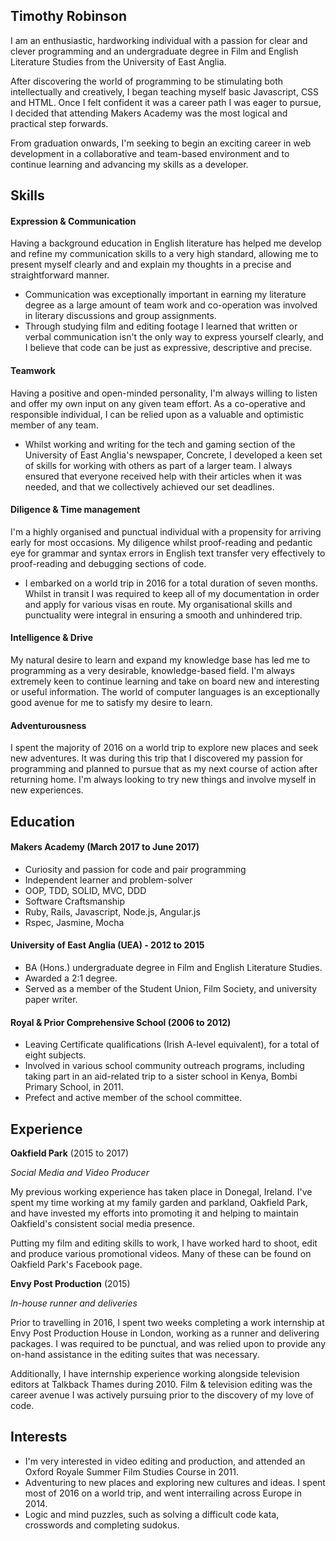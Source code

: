## Timothy Robinson

I am an enthusiastic, hardworking individual with a passion for clear and clever programming and an undergraduate degree in Film and English Literature Studies from the University of East Anglia.

After discovering the world of programming to be stimulating both intellectually and creatively, I began teaching myself basic Javascript, CSS and HTML. Once I felt confident it was a career path I was eager to pursue, I decided that attending Makers Academy was the most logical and practical step forwards.

From graduation onwards, I'm seeking to begin an exciting career in web development in a collaborative and team-based environment and to continue learning and advancing my skills as a developer.

## Skills

#### Expression & Communication

Having a background education in English literature has helped me develop and refine my communication skills to a very high standard, allowing me to present myself clearly and and explain my thoughts in a precise and straightforward manner.

- Communication was exceptionally important in earning my literature degree as a large amount of team work and co-operation was involved in literary discussions and group assignments.
- Through studying film and editing footage I learned that written or verbal communication isn't the only way to express yourself clearly, and I believe that code can be just as expressive, descriptive and precise.

#### Teamwork

Having a positive and open-minded personality, I'm always willing to listen and offer my own input on any given team effort. As a co-operative and responsible individual, I can be relied upon as a valuable and optimistic member of any team.

- Whilst working and writing for the tech and gaming section of the University of East Anglia's newspaper, Concrete, I developed a keen set of skills for working with others as part of a larger team. I always ensured that everyone received help with their articles when it was needed, and that we collectively achieved our set deadlines.

#### Diligence & Time management

I'm a highly organised and punctual individual with a propensity for arriving early for most occasions. My diligence whilst proof-reading and pedantic eye for grammar and syntax errors in English text transfer very effectively to proof-reading and debugging sections of code.

- I embarked on a world trip in 2016 for a total duration of seven months. Whilst in transit I was required to keep all of my documentation in order and apply for various visas en route. My organisational skills and punctuality were integral in ensuring a smooth and unhindered trip.

#### Intelligence & Drive

My natural desire to learn and expand my knowledge base has led me to programming as a very desirable, knowledge-based field. I'm always extremely keen to continue learning and take on board new and interesting or useful information. The world of computer languages is an exceptionally good avenue for me to satisfy my desire to learn.

#### Adventurousness

I spent the majority of 2016 on a world trip to explore new places and seek new adventures. It was during this trip that I discovered my passion for programming and planned to pursue that as my next course of action after returning home. I'm always looking to try new things and involve myself in new experiences.

## Education

#### Makers Academy (March 2017 to June 2017)

- Curiosity and passion for code and pair programming
- Independent learner and problem-solver
- OOP, TDD, SOLID, MVC, DDD
- Software Craftsmanship
- Ruby, Rails, Javascript, Node.js, Angular.js
- Rspec, Jasmine, Mocha

#### University of East Anglia (UEA) - 2012 to 2015

- BA (Hons.) undergraduate degree in Film and English Literature Studies.
- Awarded a 2:1 degree.
- Served as a member of the Student Union, Film Society, and university paper writer.

#### Royal & Prior Comprehensive School (2006 to 2012)

- Leaving Certificate qualifications (Irish A-level equivalent), for a total of eight subjects.
- Involved in various school community outreach programs, including taking part in an aid-related trip to a sister school in Kenya, Bombi Primary School, in 2011.
- Prefect and active member of the school committee.


## Experience

**Oakfield Park** (2015 to 2017)

*Social Media and Video Producer*

My previous working experience has taken place in Donegal, Ireland. I've spent my time working at my family garden and parkland, Oakfield Park, and have invested my efforts into promoting it and helping to maintain Oakfield's consistent social media presence.

Putting my film and editing skills to work, I have worked hard to shoot, edit and produce various promotional videos. Many of these can be found on Oakfield Park's Facebook page.

**Envy Post Production** (2015)

*In-house runner and deliveries*

Prior to travelling in 2016, I spent two weeks completing a work internship at Envy Post Production House in London, working as a runner and delivering packages. I was required to be punctual, and was relied upon to provide any on-hand assistance in the editing suites that was necessary.

Additionally, I have internship experience working alongside television editors at Talkback Thames during 2010. Film & television editing was the career avenue I was actively pursuing prior to the discovery of my love of code.

## Interests

- I'm very interested in video editing and production, and attended an Oxford Royale Summer Film Studies Course in 2011.
- Adventuring to new places and exploring new cultures and ideas. I spent most of 2016 on a world trip, and went interrailing across Europe in 2014.
- Logic and mind puzzles, such as solving a difficult code kata, crosswords and completing sudokus.
